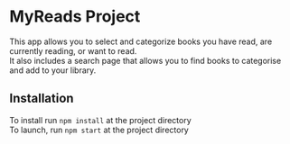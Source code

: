 # MyReads Project

This app allows you to select and categorize books you have read, are currently reading, or want to read.  
It also includes a search page that allows you to find books to categorise and add to your library.

## Installation

To install run `npm install` at the project directory  
To launch, run `npm start` at the project directory
